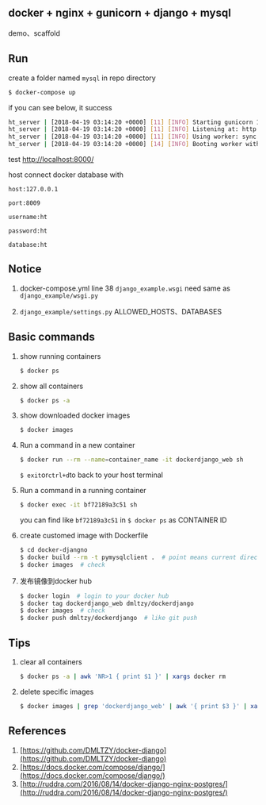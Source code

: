 ## docker + nginx + gunicorn + django + mysql

demo、scaffold

## Run

create a folder named `mysql` in repo directory

```bash
$ docker-compose up
```

if you can see below, it success

```bash
ht_server | [2018-04-19 03:14:20 +0000] [11] [INFO] Starting gunicorn 19.6.0
ht_server | [2018-04-19 03:14:20 +0000] [11] [INFO] Listening at: http://0.0.0.0:8000 (11)
ht_server | [2018-04-19 03:14:20 +0000] [11] [INFO] Using worker: sync
ht_server | [2018-04-19 03:14:20 +0000] [14] [INFO] Booting worker with pid: 14
```

test [http://localhost:8000/](http://localhost:8000/)

host connect docker database with

`host:127.0.0.1`

`port:8009`

`username:ht`

`password:ht`

`database:ht`

## Notice

1. docker-compose.yml line 38 `django_example.wsgi` need same as `django_example/wsgi.py`

2. `django_example/settings.py` ALLOWED_HOSTS、DATABASES

## Basic commands

1. show running containers

	```bash
    $ docker ps
    ```

2. show all containers

	```bash
    $ docker ps -a
    ```

3. show downloaded docker images

	```bash
    $ docker images
	```

4. Run a command in a new container

	```bash
    $ docker run --rm --name=container_name -it dockerdjango_web sh
	```

    `$ exit`or`ctrl+d`to back to your host terminal

5. Run a command in a running container

	```bash
    $ docker exec -it bf72189a3c51 sh
    ```

    you can find like `bf72189a3c51` in `$ docker ps` as CONTAINER ID

6. create customed image with Dockerfile

	```bash
    $ cd docker-djangno
    $ docker build --rm -t pymysqlclient .  # point means current directory
    $ docker images  # check
    ```

7. 发布镜像到docker hub

	```bash
    $ docker login  # login to your docker hub
    $ docker tag dockerdjango_web dmltzy/dockerdjango
    $ docker images  # check
    $ docker push dmltzy/dockerdjango  # like git push
    ```

## Tips

1. clear all containers

	```bash
    $ docker ps -a | awk 'NR>1 { print $1 }' | xargs docker rm
	```

2. delete specific images

	```bash
    $ docker images | grep 'dockerdjango_web' | awk '{ print $3 }' | xargs docker rmi
    ```

## References

1. [https://github.com/DMLTZY/docker-django](https://github.com/DMLTZY/docker-django)
2. [https://docs.docker.com/compose/django/](https://docs.docker.com/compose/django/)
3. [http://ruddra.com/2016/08/14/docker-django-nginx-postgres/](http://ruddra.com/2016/08/14/docker-django-nginx-postgres/)
